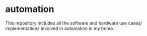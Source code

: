 # automation
This repository includes all the software and hardware use cases/ implementations involved in automation in my home.
